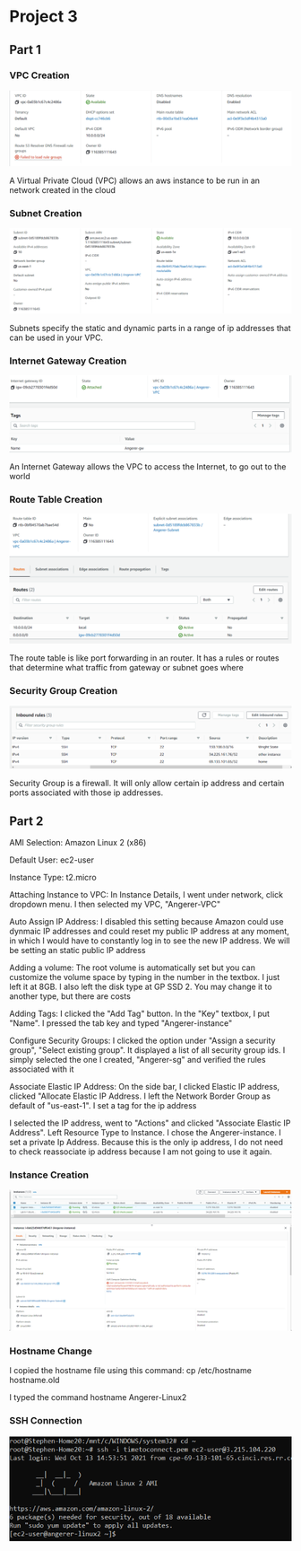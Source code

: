 # Project 3

## Part 1
### VPC Creation

![VPC screenshot](Images/VPC_Creation.PNG)

A Virtual Private Cloud (VPC) allows an aws instance to be run in an network created in the cloud

### Subnet Creation

![Subnet screenshot](Images/Subnet_Creation.PNG)

Subnets specify the static and dynamic parts in a range of ip addresses that can be used in your VPC.

### Internet Gateway Creation

![Internet Gateway screenshot](Images/IG_Creation.PNG)

An Internet Gateway allows the VPC to access the Internet, to go out to the world

### Route Table Creation

![Route Table screenshot](Images/RT_Creation.PNG)

The route table is like port forwarding in an router. It has a rules or routes that determine what traffic from gateway or subnet goes where

### Security Group Creation

![Security Group screenshot](Images/SG_Creation.PNG)

Security Group is a firewall. It will only allow certain ip address and certain ports associated with those ip addresses.

## Part 2

AMI Selection: Amazon Linux 2 (x86)

Default User: ec2-user

Instance Type: t2.micro

Attaching Instance to VPC: In Instance Details, I went under network, click dropdown menu. I then selected my VPC, "Angerer-VPC"

Auto Assign IP Address: I disabled this setting because Amazon could use dynmaic IP addresses and could reset my public IP address at any moment, in which I would have to constantly log in to see the new IP address. We will be setting an static public IP address

Adding a volume: The root volume is automatically set but you can customize the volume space by typing in the number in the textbox. I just left it at 8GB. I also left the disk type at GP SSD 2. You may change it to another type, but there are costs

Adding Tags: I clicked the "Add Tag" button. In the "Key" textbox, I put "Name". I pressed the tab key and typed "Angerer-instance"

Configure Security Groups: I clicked the option under "Assign a security group", "Select existing group". It displayed a list of all security group ids. I simply selected the one I created, "Angerer-sg" and verified the rules associated with it

Associate Elastic IP Address: On the side bar, I clicked Elastic IP address, clicked "Allocate Elastic IP Address. I left the Network Border Group as default of "us-east-1". I set a tag for the ip address

I selected the IP address, went to "Actions" and clicked "Associate Elastic IP Address". Left Resource Type to Instance. I chose the Angerer-instance. I set a private Ip Address. Because this is the only ip address, I do not need to check reassociate ip address because I am not going to use it again.

### Instance Creation

![Instance Creation screenshot](Images/Instance_Creation.PNG)

### Hostname Change

I copied the hostname file using this command: cp /etc/hostname hostname.old

I typed the command hostname Angerer-Linux2

### SSH Connection

![Route Table screenshot](Images/SSH_Connection.PNG)